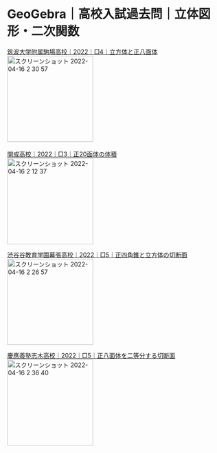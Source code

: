 # GeoGebra｜高校入試過去問｜立体図形・二次関数<br>
[筑波大学附属駒場高校｜2022｜□4｜立方体と正八面体](https://www.geogebra.org/m/dtpzgfh2 "筑波大学附属駒場高校｜2022｜□4｜立方体と正八面体")<br>
<img width="200" alt="スクリーンショット 2022-04-16 2 30 57" src="https://user-images.githubusercontent.com/91401771/163607752-5fa9fa2c-3c61-4c11-9d4b-10859e1039b4.png">　<br>

[開成高校｜2022｜□3｜正20面体の体積](https://www.geogebra.org/m/exkd6esf "開成高校｜2022｜□3｜正20面体の体積")<br>
<img width="200" alt="スクリーンショット 2022-04-16 2 12 37" src="https://user-images.githubusercontent.com/91401771/163606029-0d48b7aa-c6cb-46b4-b6a6-d1ac924ae095.png"> <br>

[渋谷谷教育学園幕張高校｜2022｜□5｜正四角錐と立方体の切断面](https://www.geogebra.org/m/twg2rcjj "渋谷谷教育学園幕張高校｜2022｜□5｜正四角錐と立方体の切断面")<br>
<img width="200" alt="スクリーンショット 2022-04-16 2 26 57" src="https://user-images.githubusercontent.com/91401771/163607373-ee1f5325-6368-4236-9021-18daed5cff6e.png">

[慶應義塾志木高校｜2022｜□5｜正八面体を二等分する切断面](https://www.geogebra.org/m/h3ad7mpr "慶應義塾志木高校｜2022｜□5｜正八面体を二等分する切断面")<br>
<img width="200" alt="スクリーンショット 2022-04-16 2 36 40" src="https://user-images.githubusercontent.com/91401771/163608311-77e38fb6-0bee-4f7c-ab2c-9ebe78ff5f99.png">
